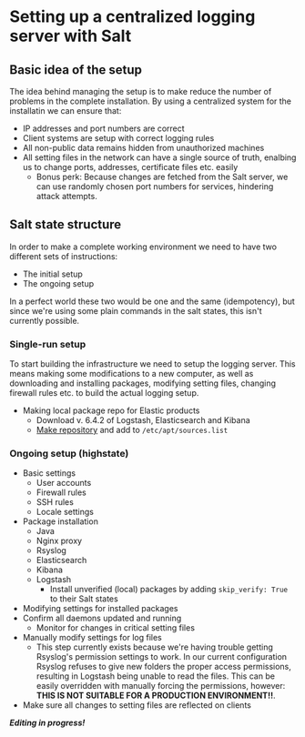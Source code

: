 # Setting up a centralized logging server with Salt
## Basic idea of the setup
The idea behind managing the setup is to make reduce the number of problems in the complete installation. By using a centralized system for the installatin we can ensure that:
* IP addresses and port numbers are correct
* Client systems are setup with correct logging rules
* All non-public data remains hidden from unauthorized machines
* All setting files in the network can have a single source of truth, enalbing us to change ports, addresses, certificate files etc. easily
  * Bonus perk: Because changes are fetched from the Salt server, we can use randomly chosen port numbers for services, hindering attack attempts.

## Salt state structure
In order to make a complete working environment we need to have two different sets of instructions:
* The initial setup
* The ongoing setup

In a perfect world these two would be one and the same (idempotency), but since we're using some plain commands in the salt states, this isn't currently possible.

### Single-run setup
To start building the infrastructure we need to setup the logging server. This means making some modifications to a new computer, as well as downloading and installing packages, modifying setting files, changing firewall rules etc. to build the actual logging setup.
* Making local package repo for Elastic products
  * Download v. 6.4.2 of Logstash, Elasticsearch and Kibana
  * [Make repository](https://www.linux.com/learn/create-your-own-local-apt-repository-avoid-dependency-hell) and add to `/etc/apt/sources.list`

### Ongoing setup (highstate)
* Basic settings
  * User accounts
  * Firewall rules
  * SSH rules
  * Locale settings
* Package installation
  * Java
  * Nginx proxy
  * Rsyslog
  * Elasticsearch
  * Kibana
  * Logstash
    * Install unverified (local) packages by adding `skip_verify: True` to their Salt states
* Modifying settings for installed packages
* Confirm all daemons updated and running
  * Monitor for changes in critical setting files
* Manually modify settings for log files
  * This step currently exists because we're having trouble getting Rsyslog's permission settings to work. In our current configuration Rsyslog refuses to give new folders the proper access permissions, resulting in Logstash being unable to read the files. This can be easily overridden with manually forcing the permissions, however:  
  **THIS IS NOT SUITABLE FOR A PRODUCTION ENVIRONMENT!!**. 
* Make sure all changes to setting files are reflected on clients

***Editing in progress!***
